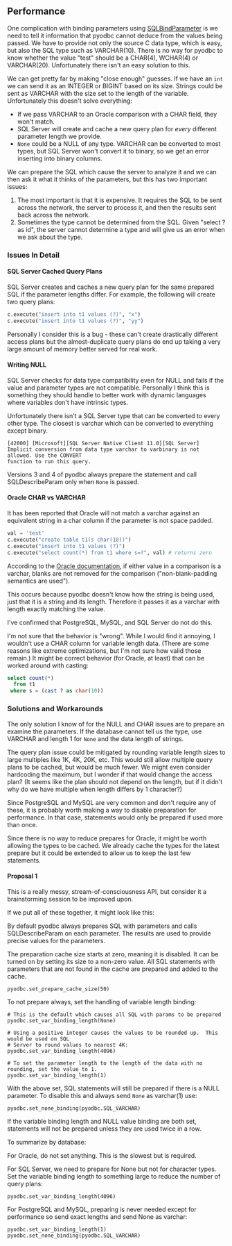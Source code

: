 
## Performance

One complication with binding parameters
using [SQLBindParameter](https://msdn.microsoft.com/en-us/library/ms710963.aspx) is we need to
tell it information that pyodbc cannot deduce from the values being passed.  We have to provide
not only the source C data type, which is easy, but also the SQL type such as VARCHAR(10).
There is no way for pyodbc to know whether the value "test" should be a CHAR(4), WCHAR(4) or
VARCHAR(20).  Unfortunately there isn't an easy solution to this.

We can get pretty far by making "close enough" guesses.  If we have an `int` we can send it as
an INTEGER or BIGINT based on its size.  Strings could be sent as VARCHAR with the size set to
the length of the variable.  Unfortunately this doesn't solve everything:

* If we pass VARCHAR to an Oracle comparison with a CHAR field, they won't match.
* SQL Server will create and cache a new query plan for *every* different parameter length we provide.
* `None` could be a NULL of any type.  VARCHAR can be converted to most types, but SQL Server
  won't convert it to binary, so we get an error inserting into binary columns.

We can prepare the SQL which cause the server to analyze it and we can then ask it what it
thinks of the parameters, but this has two important issues:

1. The most important is that it is expensive.  It requires the SQL to be sent across the
   network, the server to process it, and then the results sent back across the network.
2. Sometimes the type cannot be determined from the SQL.  Given "select ? as id", the server
   cannot determine a type and will give us an error when we ask about the type.

### Issues In Detail

#### SQL Server Cached Query Plans

SQL Server creates and caches a new query plan for the same prepared SQL if the parameter
lengths differ.  For example, the following will create two query plans:

```python
c.execute("insert into t1 values (?)", "x")
c.execute("insert into t1 values (?)", "yy")
```

Personally I consider this is a bug - these can't create drastically different access plans but
the almost-duplicate query plans do end up taking a very large amount of memory better served
for real work.

#### Writing NULL

SQL Server checks for data type compatibility even for NULL and fails if the value and
parameter types are not compatible.  Personally I think this is something they should handle to
better work with dynamic languages where variables don't have intrinsic types.

Unfortunately there isn't a SQL Server type that can be converted to every other type.  The
closest is varchar which can be converted to everything except binary.

```text
[42000] [Microsoft][SQL Server Native Client 11.0][SQL Server]
Implicit conversion from data type varchar to varbinary is not allowed. Use the CONVERT
function to run this query.
```

Versions 3 and 4 of pyodbc always prepare the statement and call SQLDescribeParam only when
`None` is passed.

#### Oracle CHAR vs VARCHAR

It has been reported that Oracle will not match a varchar against an equivalent string in a
char column if the parameter is not space padded.

```python
val = 'test'
c.execute("create table t1(s char(10))")
c.execute("insert into t1 values (?)")
c.execute("select count(*) from t1 where s=?", val) # returns zero
```

According to the [Oracle documentation](https://docs.oracle.com/cd/B10501_01/appdev.920/a96624/b_char.htm),
if either value in a comparison is a varchar, blanks are not removed for the comparison
("non-blank-padding semantics are used").

This occurs because pyodbc doesn't know how the string is being used, just that it is a string
and its length.  Therefore it passes it as a varchar with length exactly matching the value.

I've confirmed that PostgreSQL, MySQL, and SQL Server do not do this.

I'm not sure that the behavior is "wrong".  While I would find it annoying, I wouldn't
use a CHAR column for variable length data.  (There are some reasons like extreme
optimizations, but I'm not sure how valid those remain.)  It might be correct behavior (for
Oracle, at least) that can be worked around with casting:

```sql
select count(*)
  from t1
 where s = (cast ? as char(10))
```

### Solutions and Workarounds

The only solution I know of for the NULL and CHAR issues are to prepare an examine the
parameters.  If the database cannot tell us the type, use VARCHAR and length 1 for `None` and
the data length of strings.

The query plan issue could be mitigated by rounding variable length sizes to large multiples
like 1K, 4K, 20K, etc.  This would still allow multiple query plans to be cached, but would be
much fewer.  We might even consider hardcoding the maximum, but I wonder if that
would change the access plan?  (It seems like the plan should not depend on the length, but if
it didn't why do we have multiple when length differs by 1 character?)

Since PostgreSQL and MySQL are very common and don't require any of these, it is probably worth
making a way to disable preparation for performance.  In that case, statements would only be
prepared if used more than once.

Since there is no way to reduce prepares for Oracle, it might be worth allowing the types to be
cached.  We already cache the types for the latest prepare but it could be extended to allow us
to keep the last few statements.

#### Proposal 1

This is a really messy, stream-of-consciousness API, but consider it a brainstorming session to
be improved upon.

If we put all of these together, it might look like this:

By default pyodbc always prepares SQL with parameters and calls SQLDescribeParam on each
parameter.  The results are used to provide precise values for the parameters.

The preparation cache size starts at zero, meaning it is disabled.  It can be turned on by
setting its size to a non-zero value.  All SQL statements with parameters that are not found in
the cache are prepared and added to the cache.

    pyodbc.set_prepare_cache_size(50)

To not prepare always, set the handling of variable length binding:

    # This is the default which causes all SQL with params to be prepared
    pyodbc.set_var_binding_length(None)

    # Using a positive integer causes the values to be rounded up.  This would be used on SQL
    # Server to round values to nearest 4K:
    pyodbc.set_var_binding_length(4096)

    # To set the parameter length to the length of the data with no rounding, set the value to 1.
    pyodbc.set_var_binding_length(1)

With the above set, SQL statements will still be prepared if there is a NULL parameter.  To
disable this and always send `None` as varchar(1) use:

    pyodbc.set_none_binding(pyodbc.SQL_VARCHAR)

If the variable binding length and NULL value binding are both set, statements will not be
prepared unless they are used twice in a row.

To summarize by database:

For Oracle, do not set anything.  This is the slowest but is required.

For SQL Server, we need to prepare for None but not for character types.  Set the variable
binding length to something large to reduce the number of query plans:

    pyodbc.set_var_binding_length(4096)

For PostgreSQL and MySQL, preparing is never needed except for performance so send exact
lengths and send None as varchar:

    pyodbc.set_var_binding_length(1)
    pyodbc.set_none_binding(pyodbc.SQL_VARCHAR)
